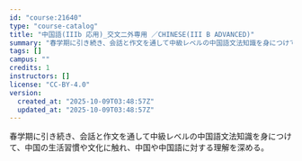 ```yaml
---
id: "course:21640"
type: "course-catalog"
title: "中国語(IIIb 応用)_交文二外専用 ／CHINESE(III B ADVANCED)"
summary: "春学期に引き続き、会話と作文を通して中級レベルの中国語文法知識を身につけて、中国の生活習慣や文化に触れ、中国や中国語に対する理解を深める。"
tags: []
campus: ""
credits: 1
instructors: []
license: "CC-BY-4.0"
version:
  created_at: "2025-10-09T03:48:57Z"
  updated_at: "2025-10-09T03:48:57Z"
---
```

春学期に引き続き、会話と作文を通して中級レベルの中国語文法知識を身につけて、中国の生活習慣や文化に触れ、中国や中国語に対する理解を深める。
